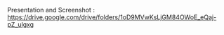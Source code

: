 Presentation and Screenshot : https://drive.google.com/drive/folders/1oD9MVwKsLjGM84OWoE_eQaj-pZ_ulgxg
